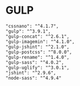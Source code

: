 # GULP

    "cssnano": "^4.1.7",
    "gulp": "^3.9.1",
    "gulp-concat": "^2.6.1",
    "gulp-imagemin": "^4.1.0",
    "gulp-jshint": "^2.1.0",
    "gulp-postcss": "^8.0.0",
    "gulp-rename": "^1.4.0",
    "gulp-sass": "^4.0.2",
    "gulp-uglify": "^3.0.1",
    "jshint": "^2.9.6",
    "node-sass": "^4.9.4"



